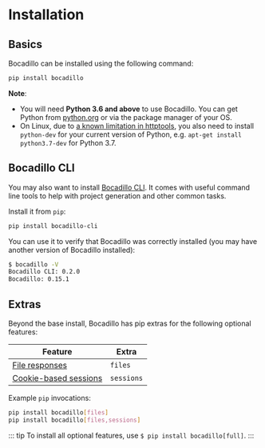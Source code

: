 # Installation

## Basics

Bocadillo can be installed using the following command:

```bash
pip install bocadillo
```

**Note**:

- You will need **Python 3.6 and above** to use Bocadillo. You can get Python from [python.org](https://www.python.org/downloads/) or via the package manager of your OS.
- On Linux, due to [a known limitation in httptools](https://github.com/MagicStack/httptools/issues/33), you also need to install `python-dev` for your current version of Python, e.g. `apt-get install python3.7-dev` for Python 3.7.

## Bocadillo CLI

You may also want to install [Bocadillo CLI](https://github.com/bocadilloproject/bocadillo-cli). It comes with useful command line tools to help with project generation and other common tasks.

Install it from `pip`:

```bash
pip install bocadillo-cli
```

You can use it to verify that Bocadillo was correctly installed (you may have another version of Bocadillo installed):

```bash
$ bocadillo -V
Bocadillo CLI: 0.2.0
Bocadillo: 0.15.1
```

## Extras <Badge text="Advanced" type="warning"/>

Beyond the base install, Bocadillo has pip extras for the following optional features:

| Feature                 | Extra      |
| ----------------------- | ---------- |
| [File responses]        | `files`    |
| [Cookie-based sessions] | `sessions` |

[file responses]: /guides/http/responses.md#file-responses
[cookie-based sessions]: /guides/http/sessions.md

Example `pip` invocations:

```bash
pip install bocadillo[files]
pip install bocadillo[files,sessions]
```

::: tip
To install all optional features, use `$ pip install bocadillo[full]`.
:::
